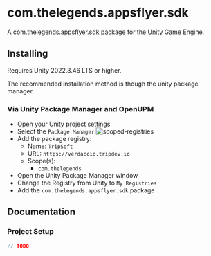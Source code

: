 # com.thelegends.appsflyer.sdk


A com.thelegends.appsflyer.sdk package for the [Unity](https://unity.com/) Game Engine.

## Installing

Requires Unity 2022.3.46 LTS or higher.

The recommended installation method is though the unity package manager.

### Via Unity Package Manager and OpenUPM

- Open your Unity project settings
- Select the `Package Manager`
![scoped-registries](https://europe1.discourse-cdn.com/unity/original/3X/8/6/86d23e43ae16b26badf2072280c9d4cbe03d568e.png)
- Add the package registry:
  - Name: `TripSoft`
  - URL: `https://verdaccio.tripdev.io`
  - Scope(s):
    - `com.thelegends`
- Open the Unity Package Manager window
- Change the Registry from Unity to `My Registries`
- Add the `com.thelegends.appsflyer.sdk` package

## Documentation

### Project Setup

```csharp
// TODO
```
